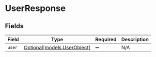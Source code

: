 # UserResponse


## Fields

| Field                                                  | Type                                                   | Required                                               | Description                                            |
| ------------------------------------------------------ | ------------------------------------------------------ | ------------------------------------------------------ | ------------------------------------------------------ |
| `user`                                                 | [Optional[models.UserObject]](../models/userobject.md) | :heavy_minus_sign:                                     | N/A                                                    |
